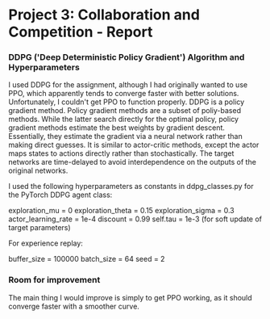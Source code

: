 [//]: # (Image References)

[image1]: https://user-images.githubusercontent.com/10624937/42135623-e770e354-7d12-11e8-998d-29fc74429ca2.gif "Trained Agent"
[image2]: https://user-images.githubusercontent.com/10624937/42135622-e55fb586-7d12-11e8-8a54-3c31da15a90a.gif "Soccer"

# Project 3: Collaboration and Competition - Report

### DDPG ('Deep Deterministic Policy Gradient') Algorithm and Hyperparameters

I used DDPG for the assignment, although I had originally wanted to use PPO, which apparently tends to converge faster with better solutions. Unfortunately, I couldn't get PPO to function properly. DDPG is a policy gradient method. Policy gradient methods are a subset of poliy-based methods. While the latter search directly for the optimal policy, policy gradient methods estimate the best weights by gradient descent. Essentially, they estimate the gradient via a neural network rather than making direct guesses. It is similar to actor-critic methods, except the actor maps states to actions directly rather than stochastically. The target networks are time-delayed to avoid interdependence on the outputs of the original networks.

I used the following hyperparameters as constants in ddpg_classes.py for the PyTorch DDPG agent class:

exploration_mu = 0
exploration_theta = 0.15
exploration_sigma = 0.3
actor_learning_rate = 1e-4
discount = 0.99
self.tau = 1e-3 (for soft update of target parameters)

For experience replay:

buffer_size = 100000
batch_size = 64
seed = 2

### Room for improvement

The main thing I would improve is simply to get PPO working, as it should converge faster with a smoother curve.
